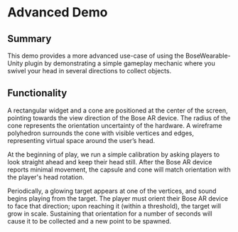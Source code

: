 # Advanced Demo
## Summary
This demo provides a more advanced use-case of using the BoseWearable-Unity plugin by demonstrating a simple gameplay mechanic where you swivel your head in several directions to collect objects. 

## Functionality
A rectangular widget and a cone are positioned at the center of the screen, pointing towards the view direction of the Bose AR device. The radius of the cone represents the orientation uncertainty of the hardware. A wireframe polyhedron surrounds the cone with visible vertices and edges, representing virtual space around the user’s head.

At the beginning of play, we run a simple calibration by asking players to look straight ahead and keep their head still. After the Bose AR device reports minimal movement, the capsule and cone will match orientation with the player's head rotation. 

Periodically, a glowing target appears at one of the vertices, and sound begins playing from the target. The player must orient their Bose AR device to face that direction; upon reaching it (within a threshold), the target will grow in scale. Sustaining that orientation for a number of seconds will cause it to be collected and a new point to be spawned.